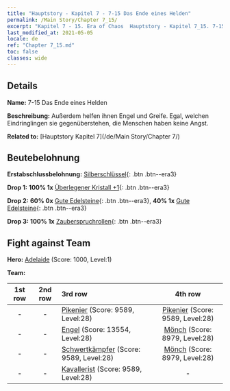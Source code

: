 ```yaml
---
title: "Hauptstory - Kapitel 7 - 7-15 Das Ende eines Helden"
permalink: /Main Story/Chapter 7_15/
excerpt: "Kapitel 7 - 15. Era of Chaos  Hauptstory - Kapitel 7_15. 7-15 Das Ende eines Helden"
last_modified_at: 2021-05-05
locale: de
ref: "Chapter 7_15.md"
toc: false
classes: wide
---
```


## Details

 **Name:** 7-15 Das Ende eines Helden

 **Beschreibung:** Außerdem helfen ihnen Engel und Greife. Egal, welchen Eindringlingen sie gegenüberstehen, die Menschen haben keine Angst.

 **Related to:** [Hauptstory Kapitel 7](/de/Main Story/Chapter 7/)

## Beutebelohnung

 **Erstabschlussbelohnung:** [Silberschlüssel](/ItemsDE/con_693/){: .btn .btn--era3}

 **Drop 1:** **100% 1x** [Überlegener Kristall +1](/ItemsDE/mat_24/){: .btn .btn--era3}

 **Drop 2:** **60% 0x** [Gute Edelsteine](/ItemsDE/mat_16/){: .btn .btn--era3}, **40% 1x** [Gute Edelsteine](/ItemsDE/mat_16/){: .btn .btn--era3}

 **Drop 3:** **100% 1x** [Zauberspruchrollen](/ItemsDE/con_694/){: .btn .btn--era3}


## Fight against Team
 **Hero:** [Adelaide](/de/heroes/Adelaide/) (Score: 1000, Level:1)

 **Team:**


  | 1st row | 2nd row | 3rd row | 4th row |
  |:----:|:----:|:----|:----:|
  | - | - | [Pikenier](/de/units/Pikeman/) (Score: 9589, Level:28)  | [Pikenier](/de/units/Pikeman/) (Score: 9589, Level:28)  |
  | - | - | [Engel](/de/units/Angel/) (Score: 13554, Level:28)  | [Mönch](/de/units/Monk/) (Score: 8979, Level:28)  |
  | - | - | [Schwertkämpfer](/de/units/Swordsman/) (Score: 9589, Level:28)  | [Mönch](/de/units/Monk/) (Score: 8979, Level:28)  |
  | - | - | [Kavallerist](/de/units/Cavalier/) (Score: 9589, Level:28)  | - |


